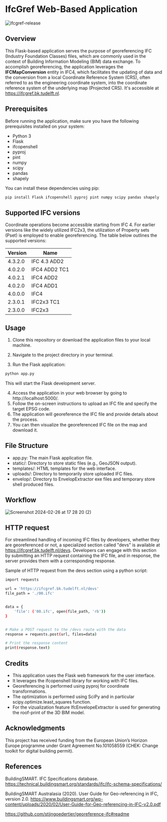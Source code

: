 
# IfcGref Web-Based Application

![ifcgref-release](https://github.com/tudelft3d/ifcgref/assets/50393714/e335cd23-d063-4f86-8cdf-d9898b6a955a)


## Overview

This Flask-based application serves the purpose of georeferencing IFC (Industry Foundation Classes) files, which are commonly used in the context of Building Information Modeling (BIM) data exchange. To accomplish georeferencing, the application leverages the **IFCMapConversion** entity in IFC4, which facilitates the updating of data and the conversion from a local Coordinate Reference System (CRS), often referred to as the engineering coordinate system, into the coordinate reference system of the underlying map (Projected CRS). It's accessible at https://ifcgref.bk.tudelft.nl.



## Prerequisites

Before running the application, make sure you have the following prerequisites installed on your system:

- Python 3
- Flask
- ifcopenshell
- pyproj
- pint
- numpy
- scipy
- pandas
- shapely

You can install these dependencies using pip:

```bash
pip install Flask ifcopenshell pyproj pint numpy scipy pandas shapely
```

## Supported IFC versions


Coordinate operations become accessible starting from IFC 4. For earlier versions like the widely utilized IFC2x3, the utilization of Property sets (Pset) is employed to enable georeferencing. The table below outlines the supported versions: 

| Version | Name |
| -------- | ------- |
| 4.3.2.0 | IFC 4.3 ADD2 |
| 4.0.2.0 | IFC4 ADD2 TC1 |
| 4.0.2.1 | IFC4 ADD2 |
| 4.0.2.0	| IFC4 ADD1 |
| 4.0.0.0 | IFC4 |
| 2.3.0.1 | IFC2x3 TC1 |
| 2.3.0.0 | IFC2x3 |


## Usage

1. Clone this repository or download the application files to your local machine.

2. Navigate to the project directory in your terminal.

3. Run the Flask application:

```bash
python app.py
```
This will start the Flask development server.

4. Access the application in your web browser by going to http://localhost:5000/.
5. Follow the on-screen instructions to upload an IFC file and specify the target EPSG code.
6. The application will georeference the IFC file and provide details about the process.
7. You can then visualize the georeferenced IFC file on the map and download it.

## File Structure

- app.py: The main Flask application file.
- static/: Directory to store static files (e.g., GeoJSON output).
- templates/: HTML templates for the web interface.
- uploads/: Directory to temporarily store uploaded IFC files.
- envelop/: Directory to EnvelopExtractor exe files and temporary store shell produced files.

## Workflow

![Screenshot 2024-02-26 at 17 28 20 (2)](https://github.com/tudelft3d/ifcgref/assets/50393714/3d14b4c7-9652-4b77-bc5b-77bd2a736341)

## HTTP request

For streamlined handling of incoming IFC files by developers, whether they are georeferenced or not, a specialized section called "devs" is available at https://ifcgref.bk.tudelft.nl/devs. Developers can engage with this section by submitting an HTTP request containing the IFC file, and in response, the server provides them with a corresponding response.

Sample of HTTP request from the devs section using a python script:

```bash
import requests

url = 'https://ifcgref.bk.tudelft.nl/devs'
file_path = './00.ifc'


data = {
    'file': ('00.ifc', open(file_path, 'rb'))
}


# Make a POST request to the /devs route with the data
response = requests.post(url, files=data)

# Print the response content
print(response.text)
```


## Credits

- This application uses the Flask web framework for the user interface.
- It leverages the ifcopenshell library for working with IFC files.
- Georeferencing is performed using pyproj for coordinate transformations.
- The optimization is performed using SciPy and in particular scipy.optimize.least_squares function.
- For the vizualization feature IfcEnvelopeExtractor is used for generating the roof-print of the 3D BIM model.



## Acknowledgments

This project has received funding from the European Union’s Horizon Europe programme under Grant Agreement No.101058559 (CHEK: Change toolkit for digital building permit).


## References

BuildingSMART. IFC Specifications database. https://technical.buildingsmart.org/standards/ifc/ifc-schema-specifications/

BuildingSMART Australasia (2020). User Guide for Geo-referencing in IFC, version 2.0. https://www.buildingsmart.org/wp-content/uploads/2020/02/User-Guide-for-Geo-referencing-in-IFC-v2.0.pdf

https://github.com/stijngoedertier/georeference-ifc#readme
